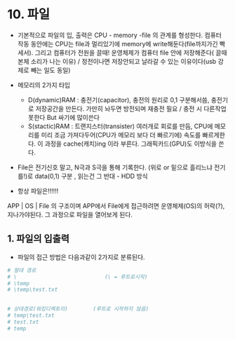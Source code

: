 # 10. 파일

- 기본적으로 파일의 입, 출력은 CPU - memory -file 의 관계를 형성한다. 컴퓨터 작동 동안에는 CPU는 file과 멀리있기에 memory에 write해둔다(file까지가긴 빡세서). 그리고 컴퓨터가 전원을 끌때! 운영체제가  컴퓨터 file 안에 저장해준다( 끌때 본체 소리가 나는 이유) / 정전이나면 저장안되고 날라갈 수 있는 이유이다(usb 강제로 빼는 일도 동일)

- 메모리의 2가지 타입

  - D(dynamic)RAM : 충전기(capacitor), 충전의 원리로 0,1 구분해서씀,  충전기로 저장공간을 만든다. 가만히 놔두면 방전되며 재충전 필요 / 충전 시 다른작업 못한다 But 싸기에 많이쓴다
  - S(stactic)RAM : 트랜지스터(transister) 여러개로 회로를 만듬, CPU에 메모리를 미리 조금 가져다두어(CPU가 메모리 보다 더 빠르기에) 속도를 빠르게한다. 이 과정을 cache(캐치)ing 이라 부른다. 그래픽카드(GPU)도 이방식을 쓴다.

- File은 전기신호 말고, N극과 S극을 통해 기록한다. (위로 or 밑으로 흘리느냐 전기를!)로 data(0,1) 구분 , 읽는건 그 반대 - HDD 방식 

-  항상 파일은!!!!!!

  APP | OS | File  의 구조이며 APP에서 File에게 접근하려면 운영체제(OS)의 허락(?), 지나가야된다. 그 과정으로 파일을 열어보게 된다.

  

## 1. 파일의 입출력

- 파일의 접근 방법은 다음과같이 2가지로 분류된다.

```python
# 절대 경로
# \                            (\ = 루트로시작)
# \temp
# \temp\test.txt
    

# 상대경로(워킹디렉토리)        (루트로 시작하지 않음)
# temp\test.txt
# test.txt
# temp
```

